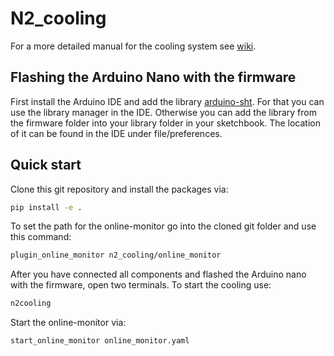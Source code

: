 # N2_cooling
For a more detailed manual for the cooling system see [wiki](https://github.com/SiLab-Bonn/n2_cooling/wiki/Manual-for-the-N2-cooling-system).

## Flashing the Arduino Nano with the firmware
First install the Arduino IDE and add the library [arduino-sht](https://www.arduinolibraries.info/libraries/arduino-sht). For that you can use the library manager in the IDE. Otherwise you can add the library from the firmware folder into your library folder in your sketchbook. The location of it can be found in the IDE under file/preferences.
## Quick start
Clone this git repository and install the packages via:
```bash
pip install -e .
```
To set the path for the online-monitor go into the cloned git folder and use this command:
```bash
plugin_online_monitor n2_cooling/online_monitor
```
After you have connected all components and flashed the Arduino nano with the firmware, open two terminals. To start the cooling use:
```bash
n2cooling
```
Start the online-monitor via:
```bash
start_online_monitor online_monitor.yaml
```


